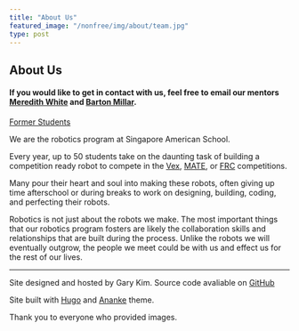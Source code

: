 ```yaml
---
title: "About Us"
featured_image: "/nonfree/img/about/team.jpg"
type: post
---
```


## About Us

#### If you would like to get in contact with us, feel free to email our mentors [Meredith White](mailto:mwhite@sas.edu.sg) and [Barton Millar](mailto:bmillar@sas.edu.sg).

[Former Students](/about/formerstudents)

We are the robotics program at Singapore American School. 

Every year, up to 50 students take on the daunting task of building a competition ready robot to compete in the [Vex](/vex), [MATE](/mate), or [FRC](/frc) competitions.

Many pour their heart and soul into making these robots, often giving up time afterschool or during breaks to work on designing, building, coding, and perfecting their robots.

Robotics is not just about the robots we make. The most important things that our robotics program fosters are likely the collaboration skills and relationships that are built during the process. Unlike the robots we will eventually outgrow, the people we meet could be with us and effect us for the rest of our lives. 

---


Site designed and hosted by Gary Kim. Source code avaliable on [GitHub](https://github.com/sas-mate-robotics/sasrobotics-website)

Site built with [Hugo](https://gohugo.io) and [Ananke](https://themes.gohugo.io/gohugo-theme-ananke/) theme.

Thank you to everyone who provided images.